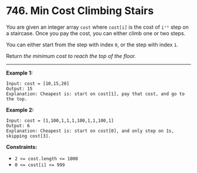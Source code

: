 # 746. Min Cost Climbing Stairs

You are given an integer array `cost` where `cost[i]` is the cost of `iᵗʰ` step on a staircase. Once you pay the cost, you can either climb one or two steps.

You can either start from the step with index `0`, or the step with index `1`.

Return *the minimum cost to reach the top of the floor.*

 
---
**Example 1:**

```
Input: cost = [10,15,20]
Output: 15
Explanation: Cheapest is: start on cost[1], pay that cost, and go to the top.
```

**Example 2:**

```
Input: cost = [1,100,1,1,1,100,1,1,100,1]
Output: 6
Explanation: Cheapest is: start on cost[0], and only step on 1s, skipping cost[3].
```

**Constraints:**

* `2 <= cost.length <= 1000`
* `0 <= cost[i] <= 999`
